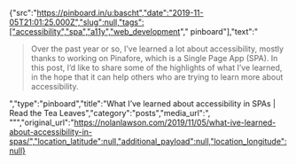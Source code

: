 {"src":"https://pinboard.in/u:bascht","date":"2019-11-05T21:01:25.000Z","slug":null,"tags":["accessibility","spa","a11y","web_development"," pinboard"],"text":"<blockquote>Over the past year or so, I’ve learned a lot about accessibility, mostly thanks to working on Pinafore, which is a Single Page App (SPA). In this post, I’d like to share some of the highlights of what I’ve learned, in the hope that it can help others who are trying to learn more about accessibility.</blockquote>","type":"pinboard","title":"What I’ve learned about accessibility in SPAs | Read the Tea Leaves","category":"posts","media_url":", \"\"","original_url":"https://nolanlawson.com/2019/11/05/what-ive-learned-about-accessibility-in-spas/","location_latitude":null,"additional_payload":null,"location_longitude":null}